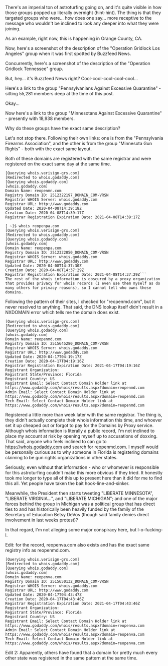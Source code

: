 There's an imperial ton of astroturfing going on, and it's quite visible in how those groups popped up literally overnight (hint-hint). The thing is that they targeted groups who were... how does one say... more receptive to the message who wouldn't be inclined to look any deeper into what they were joining.

As an example, right now, this is happening in Orange County, CA.

Now, here's a screenshot of the description of the "Operation Gridlock Los Angeles" group when it was first spotted by Buzzfeed News.

Concurrently, here's a screenshot of the description of the "Operation Gridlock Tennessee" group.

But, hey... it's Buzzfeed News right? Cool-cool-cool-cool-cool...

Here's a link to the group "Pennsylvanians Against Excessive Quarantine" - sitting 55,281 members deep at the time of this post.

Okay...

Now here's a link to the group "Minnesotans Against Excessive Quarantine" - presently with 18,938 members.

Why do these groups have the exact same description?

Let's not stop there. Following their own links: one is from the "Pennsylvania Firearms Association", and the other is from the group "Minnesota Gun Rights" - both with the exact same layout.

Both of these domains are registered with the same registrar and were registered on the exact same day at the same time.

```[ ~]$ whois reopenmn.com
[Querying whois.verisign-grs.com]
[Redirected to whois.godaddy.com]
[Querying whois.godaddy.com]
[whois.godaddy.com]
Domain Name: reopenmn.com
Registry Domain ID: 2512322197_DOMAIN_COM-VRSN
Registrar WHOIS Server: whois.godaddy.com
Registrar URL: http://www.godaddy.com
Updated Date: 2020-04-08T14:39:18Z
Creation Date: 2020-04-08T14:39:17Z
Registrar Registration Expiration Date: 2021-04-08T14:39:17Z

[ ~]$ whois reopenpa.com
[Querying whois.verisign-grs.com]
[Redirected to whois.godaddy.com]
[Querying whois.godaddy.com]
[whois.godaddy.com]
Domain Name: reopenpa.com
Registry Domain ID: 2512322050_DOMAIN_COM-VRSN
Registrar WHOIS Server: whois.godaddy.com
Registrar URL: http://www.godaddy.com
Updated Date: 2020-04-08T14:37:30Z
Creation Date: 2020-04-08T14:37:29Z
Registrar Registration Expiration Date: 2021-04-08T14:37:29Z```
The rest of the whois information is obscured by a proxy organization that provides privacy for whois records (I even use them myself as do many others for privacy reasons), so I cannot tell who owns these domains.
```

Following the pattern of their sites, I checked for "reopenmd.com", but it never resolved to anything. That said, the DNS lookup itself didn't result in a NXDOMAIN error which tells me the domain does exist.

```[ ~]$ whois reopenmd.com
[Querying whois.verisign-grs.com]
[Redirected to whois.godaddy.com]
[Querying whois.godaddy.com]
[whois.godaddy.com]
Domain Name: reopenmd.com
Registry Domain ID: 2515645280_DOMAIN_COM-VRSN
Registrar WHOIS Server: whois.godaddy.com
Registrar URL: http://www.godaddy.com
Updated Date: 2020-04-17T04:19:17Z
Creation Date: 2020-04-17T04:19:16Z
Registrar Registration Expiration Date: 2021-04-17T04:19:16Z
Registrant Organization:
Registrant State/Province: Florida
Registrant Country: US
Registrant Email: Select Contact Domain Holder link at https://www.godaddy.com/whois/results.aspx?domain=reopenmd.com
Admin Email: Select Contact Domain Holder link at https://www.godaddy.com/whois/results.aspx?domain=reopenmd.com
Tech Email: Select Contact Domain Holder link at https://www.godaddy.com/whois/results.aspx?domain=reopenmd.com
```
Registered a little more than week later with the same registrar. The thing is, they didn't actually complete their whois information this time, and whoever set it up cheaped out or forgot to pay for the Domains by Proxy service. Although whois information is literally a public record, I'm not inclined to place my account at risk by opening myself up to accusations of doxxing. That said, anyone who feels inclined to can go to https://whois.godaddy.com and search for reopenmd.com. I myself would be personally curious as to why someone in Florida is registering domains claiming to be gun rights organizations in other states.

Seriously, even without that information - who or whomever is responsible for this astroturfing couldn't make this more obvious if they tried. It honestly took me longer to type all of this up to present here than it did for me to find this all. Yet people have taken the bait hook-line-and-sinker.

Meanwhile, the President then starts tweeting "LIBERATE MINNESOTA", "LIBERATE VIRGINIA...", and "LIBERATE MICHIGAN"; and one of the major forces behind the group in Michigan was a political group that has direct ties to and has historically been heavily funded by the family of the Secretary of Education Betsy DeVos (though said family denies direct involvement in last weeks protest)?

In that regard, I'm not alleging some major conspiracy here, but l-o-fucking-l.

Edit: for the record, reopenva.com also exists and has the exact same registry info as reopenmd.com.

```[ ~]$ whois reopenva.com
[Querying whois.verisign-grs.com]
[Redirected to whois.godaddy.com]
[Querying whois.godaddy.com]
[whois.godaddy.com]
Domain Name: reopenva.com
Registry Domain ID: 2515650132_DOMAIN_COM-VRSN
Registrar WHOIS Server: whois.godaddy.com
Registrar URL: http://www.godaddy.com
Updated Date: 2020-04-17T04:43:47Z
Creation Date: 2020-04-17T04:43:46Z
Registrar Registration Expiration Date: 2021-04-17T04:43:46Z
Registrant Organization:
Registrant State/Province: Florida
Registrant Country: US
Registrant Email: Select Contact Domain Holder link at https://www.godaddy.com/whois/results.aspx?domain=reopenva.com
Admin Email: Select Contact Domain Holder link at https://www.godaddy.com/whois/results.aspx?domain=reopenva.com
Tech Email: Select Contact Domain Holder link at https://www.godaddy.com/whois/results.aspx?domain=reopenva.com
```
Edit 2: Apparently, others have found that a domain for pretty much every other state was registered in the same pattern at the same time.
